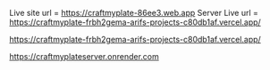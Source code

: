 Live site url = https://craftmyplate-86ee3.web.app
Server Live url = https://craftmyplate-frbh2gema-arifs-projects-c80db1af.vercel.app/

https://craftmyplate-frbh2gema-arifs-projects-c80db1af.vercel.app/

https://craftmyplateserver.onrender.com
